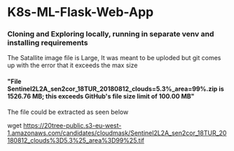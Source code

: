 # K8s-ML-Flask-Web-App

### Cloning and Exploring locally, running in separate venv and installing requirements


The Satallite image file is Large, 
It was meant to be uploded but git comes up with the error that it exceeds the max size

#### "File Sentinel2L2A_sen2cor_18TUR_20180812_clouds=5.3%_area=99%.zip is 1526.76 MB; this exceeds GitHub's file size limit of 100.00 MB"


The file could be extracted as seen below

wget https://20tree-public.s3-eu-west-1.amazonaws.com/candidates/cloudmask/Sentinel2L2A_sen2cor_18TUR_20180812_clouds%3D5.3%25_area%3D99%25.tif

